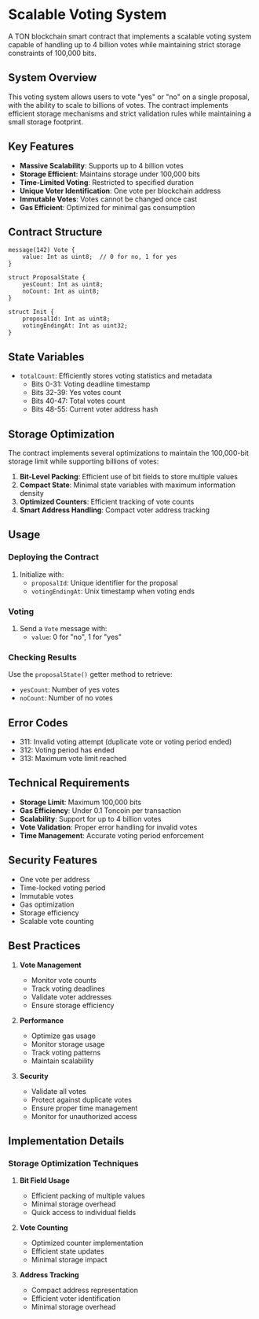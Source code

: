 # Scalable Voting System

A TON blockchain smart contract that implements a scalable voting system capable of handling up to 4 billion votes while maintaining strict storage constraints of 100,000 bits.

## System Overview

This voting system allows users to vote "yes" or "no" on a single proposal, with the ability to scale to billions of votes. The contract implements efficient storage mechanisms and strict validation rules while maintaining a small storage footprint.

## Key Features

- **Massive Scalability**: Supports up to 4 billion votes
- **Storage Efficient**: Maintains storage under 100,000 bits
- **Time-Limited Voting**: Restricted to specified duration
- **Unique Voter Identification**: One vote per blockchain address
- **Immutable Votes**: Votes cannot be changed once cast
- **Gas Efficient**: Optimized for minimal gas consumption

## Contract Structure

```tact
message(142) Vote {
    value: Int as uint8;  // 0 for no, 1 for yes
}

struct ProposalState {
    yesCount: Int as uint8;
    noCount: Int as uint8;
}

struct Init {
    proposalId: Int as uint8;
    votingEndingAt: Int as uint32;
}
```

## State Variables

- `totalCount`: Efficiently stores voting statistics and metadata
  - Bits 0-31: Voting deadline timestamp
  - Bits 32-39: Yes votes count
  - Bits 40-47: Total votes count
  - Bits 48-55: Current voter address hash

## Storage Optimization

The contract implements several optimizations to maintain the 100,000-bit storage limit while supporting billions of votes:

1. **Bit-Level Packing**: Efficient use of bit fields to store multiple values
2. **Compact State**: Minimal state variables with maximum information density
3. **Optimized Counters**: Efficient tracking of vote counts
4. **Smart Address Handling**: Compact voter address tracking

## Usage

### Deploying the Contract
1. Initialize with:
   - `proposalId`: Unique identifier for the proposal
   - `votingEndingAt`: Unix timestamp when voting ends

### Voting
1. Send a `Vote` message with:
   - `value`: 0 for "no", 1 for "yes"

### Checking Results
Use the `proposalState()` getter method to retrieve:
- `yesCount`: Number of yes votes
- `noCount`: Number of no votes

## Error Codes

- 311: Invalid voting attempt (duplicate vote or voting period ended)
- 312: Voting period has ended
- 313: Maximum vote limit reached

## Technical Requirements

- **Storage Limit**: Maximum 100,000 bits
- **Gas Efficiency**: Under 0.1 Toncoin per transaction
- **Scalability**: Support for up to 4 billion votes
- **Vote Validation**: Proper error handling for invalid votes
- **Time Management**: Accurate voting period enforcement

## Security Features

- One vote per address
- Time-locked voting period
- Immutable votes
- Gas optimization
- Storage efficiency
- Scalable vote counting

## Best Practices

1. **Vote Management**
   - Monitor vote counts
   - Track voting deadlines
   - Validate voter addresses
   - Ensure storage efficiency

2. **Performance**
   - Optimize gas usage
   - Monitor storage usage
   - Track voting patterns
   - Maintain scalability

3. **Security**
   - Validate all votes
   - Protect against duplicate votes
   - Ensure proper time management
   - Monitor for unauthorized access

## Implementation Details

### Storage Optimization Techniques
1. **Bit Field Usage**
   - Efficient packing of multiple values
   - Minimal storage overhead
   - Quick access to individual fields

2. **Vote Counting**
   - Optimized counter implementation
   - Efficient state updates
   - Minimal storage impact

3. **Address Tracking**
   - Compact address representation
   - Efficient voter identification
   - Minimal storage overhead
